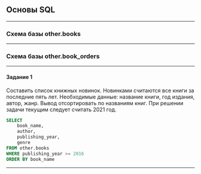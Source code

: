 ## Основы SQL ##

----

### Схема базы other.books ###

----

### Схема базы other.book_orders ###

----

#### **Задание 1** ####

Составить список книжных новинок. Новинками считаются все книги за последние
пять лет. Необходимые данные: название книги, год издания, автор, жанр.
Вывод отсортировать по названиям книг. При решении задачи текущим следует
считать 2021 год.

```sql
SELECT
    book_name,
    author,
    publishing_year,
    genre
FROM other.books
WHERE publishing_year >= 2016
ORDER BY book_name
```

----
